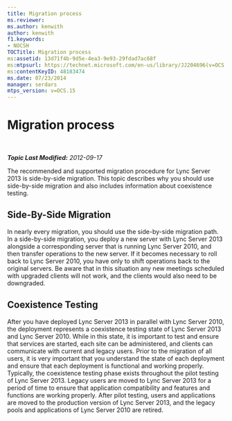```yaml
---
title: Migration process
ms.reviewer: 
ms.author: kenwith
author: kenwith
f1.keywords:
- NOCSH
TOCTitle: Migration process
ms:assetid: 13d71f4b-9d5e-4ea3-9e93-29fdad7ac68f
ms:mtpsurl: https://technet.microsoft.com/en-us/library/JJ204696(v=OCS.15)
ms:contentKeyID: 48183474
ms.date: 07/23/2014
manager: serdars
mtps_version: v=OCS.15
---
```


<div data-xmlns="http://www.w3.org/1999/xhtml">

<div class="topic" data-xmlns="http://www.w3.org/1999/xhtml" data-msxsl="urn:schemas-microsoft-com:xslt" data-cs="http://msdn.microsoft.com/">

<div data-asp="http://msdn2.microsoft.com/asp">

# Migration process

</div>

<div id="mainSection">

<div id="mainBody">

<span> </span>

_**Topic Last Modified:** 2012-09-17_

The recommended and supported migration procedure for Lync Server 2013 is side-by-side migration. This topic describes why you should use side-by-side migration and also includes information about coexistence testing.

<div>

## Side-By-Side Migration

In nearly every migration, you should use the side-by-side migration path. In a side-by-side migration, you deploy a new server with Lync Server 2013 alongside a corresponding server that is running Lync Server 2010, and then transfer operations to the new server. If it becomes necessary to roll back to Lync Server 2010, you have only to shift operations back to the original servers. Be aware that in this situation any new meetings scheduled with upgraded clients will not work, and the clients would also need to be downgraded.

</div>

<div>

## Coexistence Testing

After you have deployed Lync Server 2013 in parallel with Lync Server 2010, the deployment represents a coexistence testing state of Lync Server 2013 and Lync Server 2010. While in this state, it is important to test and ensure that services are started, each site can be administered, and clients can communicate with current and legacy users. Prior to the migration of all users, it is very important that you understand the state of each deployment and ensure that each deployment is functional and working properly. Typically, the coexistence testing phase exists throughout the pilot testing of Lync Server 2013. Legacy users are moved to Lync Server 2013 for a period of time to ensure that application compatibility and features and functions are working properly. After pilot testing, users and applications are moved to the production version of Lync Server 2013, and the legacy pools and applications of Lync Server 2010 are retired.

</div>

</div>

<span> </span>

</div>

</div>

</div>

